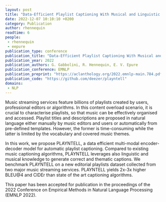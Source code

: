 ```yaml
---
layout: post
title: "Data-Efficient Playlist Captioning With Musical and Linguistic Knowledge"
date: 2022-12-07 10:10:10 +0200
category: Publication
author: rhennequin
readtime: 6
people:
 - rhennequin
 - eepure
publication_type: conference
publication_title: "Data-Efficient Playlist Captioning With Musical and Linguistic Knowledge"
publication_year: 2022
publication_authors: G. Gabbolini, R. Hennequin, E. V. Epure
publication_conference: EMNLP
publication_preprint: "https://aclanthology.org/2022.emnlp-main.784.pdf"
publication_code: "https://github.com/deezer/playntell"
domains: 
 - NLP
---
```



Music streaming services feature billions of playlists created by users, professional editors or algorithms.
In this content overload scenario, it is crucial to characterise playlists, so that music can be effectively organised and accessed.
Playlist titles and descriptions are proposed in natural language either manually by music editors and users or automatically from pre-defined templates.
However, the former is time-consuming while the latter is limited by the vocabulary and covered music themes.

In this work, we propose PLAYNTELL, a data efficient multi-modal encoder-decoder model for automatic playlist captioning.
Compared to existing music captioning algorithms, PLAYNTELL leverages also linguistic and musical knowledge to generate correct and thematic captions.
We benchmark PLAYNTELL on a new editorial playlists dataset collected from two major music streaming services.
PLAYNTELL yields 2x-3x higher BLEU@4 and CIDEr than state of the art captioning algorithms.

This paper has been accepted for publication in the proceedings of the 2022 Conference on Empirical Methods in Natural Language Processing (EMNLP 2022).
